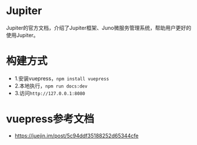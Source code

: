 # Jupiter
Jupiter的官方文档，介绍了Jupiter框架、Juno微服务管理系统，帮助用户更好的使用Jupiter。

# 构建方式
* 1.安装vuepress，``npm install vuepress``
* 2.本地执行，``npm run docs:dev``
* 3.访问``http://127.0.0.1:8080``

# vuepress参考文档
* https://juejin.im/post/5c94ddf35188252d65344cfe
